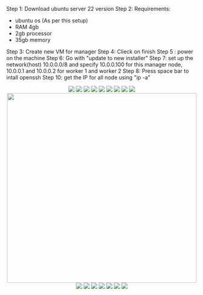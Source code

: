 Step 1: Download ubuntu server 22 version
Step 2: Requirements:
- ubuntu os (As per this setup)
- RAM 4gb
- 2gb processor
- 35gb memory

Step 3: Create new VM for manager
Step 4: Clieck on finish
Step 5 : power on the machine
Step 6: Go with "update to new installer"
Step 7: set up the network(host) 10.0.0.0/8 and specify 10.0.0.100 for this manager node, 10.0.0.1 and 10.0.0.2 for worker 1 and worker 2
Step 8: Press space bar to intall openssh
Step 10: get the IP for all node using "ip -a"

<p align="center"
<img src="https://github.com/mahimanew/Kubernates/assets/24412769/ee1e2ed3-d4c9-4659-94b9-cd9469e583ce" />

<img src="https://github.com/mahimanew/Kubernates/assets/24412769/f0ec2891-94a8-466b-ad6a-cd39c9d4ac52"/>

<img src="https://github.com/mahimanew/Kubernates/assets/24412769/749b464b-ee24-4f1d-a2d1-795b859af3a2" />

<img src="https://github.com/mahimanew/Kubernates/assets/24412769/37832f3a-7a6d-4872-8743-70f7f1daba7d" />

<img src="https://github.com/mahimanew/Kubernates/assets/24412769/acd759c0-2c31-470e-802b-01b7a1e8e99e" />

<img src="https://github.com/mahimanew/Kubernates/assets/24412769/0b86b24e-7992-4b51-9c54-5cee8773cba3" />

<img src="https://github.com/mahimanew/Kubernates/assets/24412769/10842356-e893-451f-a0ca-26413ba4c662" />

<img src="https://github.com/mahimanew/Kubernates/assets/24412769/09409897-0cfe-4cfb-a6a6-0b5ca06c1af9" />

<img src="https://github.com/mahimanew/Kubernates/assets/24412769/15c034ab-38ef-42cd-ac4d-430596833748" />

<img src="https://github.com/mahimanew/Kubernates/assets/24412769/798bf5df-8dc5-4d44-85cc-4283762194c6" />

<img src="https://github.com/mahimanew/Kubernates/assets/24412769/5cc53d0a-2ab0-4244-84f6-da1b9403de24" width="500" height="500" />

<img src="https://github.com/mahimanew/Kubernates/assets/24412769/6020c04f-135f-4ef3-9239-0781cc5558ab" />

<img src="https://github.com/mahimanew/Kubernates/assets/24412769/2029fbdd-2993-4453-ac58-508dfa4c1455" />

<img src="https://github.com/mahimanew/Kubernates/assets/24412769/ecbaad2f-af94-4268-b0cc-55e0c884ac1f" />

<img src="https://github.com/mahimanew/Kubernates/assets/24412769/257d6418-1242-413b-91cf-a0792e01f995" />

<img src="https://github.com/mahimanew/Kubernates/assets/24412769/ccd72138-2595-498b-b992-a54727b289ac" />

<img src="https://github.com/mahimanew/Kubernates/assets/24412769/9c41b221-963f-4cfb-a37a-6ad863e6dacd" />


<img src="https://github.com/mahimanew/Kubernates/assets/24412769/d844eb40-20c0-4f33-8788-ced418a8ab82" />






</p>









